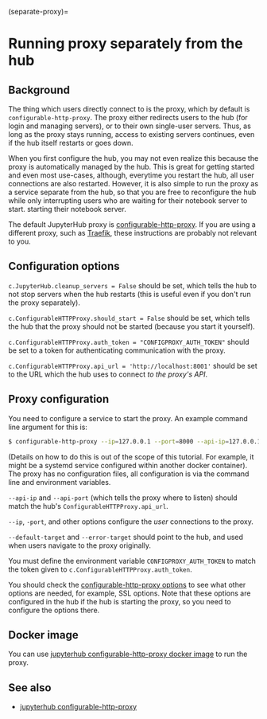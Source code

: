 (separate-proxy)=

# Running proxy separately from the hub

## Background

The thing which users directly connect to is the proxy, which by default is
`configurable-http-proxy`. The proxy either redirects users to the
hub (for login and managing servers), or to their own single-user
servers. Thus, as long as the proxy stays running, access to existing
servers continues, even if the hub itself restarts or goes down.

When you first configure the hub, you may not even realize this
because the proxy is automatically managed by the hub. This is great
for getting started and even most use-cases, although, everytime you restart the
hub, all user connections are also restarted. However, it is also simple to
run the proxy as a service separate from the hub, so that you are free
to reconfigure the hub while only interrupting users who are waiting for their notebook server to start.
starting their notebook server.

The default JupyterHub proxy is
[configurable-http-proxy](https://github.com/jupyterhub/configurable-http-proxy). If you are using a different proxy, such
as [Traefik](https://github.com/traefik/traefik), these instructions are probably not relevant to you.

## Configuration options

`c.JupyterHub.cleanup_servers = False` should be set, which tells the
hub to not stop servers when the hub restarts (this is useful even if
you don't run the proxy separately).

`c.ConfigurableHTTPProxy.should_start = False` should be set, which
tells the hub that the proxy should not be started (because you start
it yourself).

`c.ConfigurableHTTPProxy.auth_token = "CONFIGPROXY_AUTH_TOKEN"` should be set to a
token for authenticating communication with the proxy.

`c.ConfigurableHTTPProxy.api_url = 'http://localhost:8001'` should be
set to the URL which the hub uses to connect _to the proxy's API_.

## Proxy configuration

You need to configure a service to start the proxy. An example
command line argument for this is:

```bash
$ configurable-http-proxy --ip=127.0.0.1 --port=8000 --api-ip=127.0.0.1 --api-port=8001 --default-target=http://localhost:8081 --error-target=http://localhost:8081/hub/error
```

(Details on how to do this is out of the scope of this tutorial. For example, it might be a
systemd service configured within another docker container). The proxy has no
configuration files, all configuration is via the command line and
environment variables.

`--api-ip` and `--api-port` (which tells the proxy where to listen) should match the hub's `ConfigurableHTTPProxy.api_url`.

`--ip`, `-port`, and other options configure the _user_ connections to the proxy.

`--default-target` and `--error-target` should point to the hub, and used when users navigate to the proxy originally.

You must define the environment variable `CONFIGPROXY_AUTH_TOKEN` to
match the token given to `c.ConfigurableHTTPProxy.auth_token`.

You should check the [configurable-http-proxy
options](https://github.com/jupyterhub/configurable-http-proxy) to see
what other options are needed, for example, SSL options. Note that
these options are configured in the hub if the hub is starting the proxy, so you
need to configure the options there.

## Docker image

You can use [jupyterhub configurable-http-proxy docker
image](https://quay.io/repository/jupyterhub/configurable-http-proxy)
to run the proxy.

## See also

- [jupyterhub configurable-http-proxy](https://github.com/jupyterhub/configurable-http-proxy)
